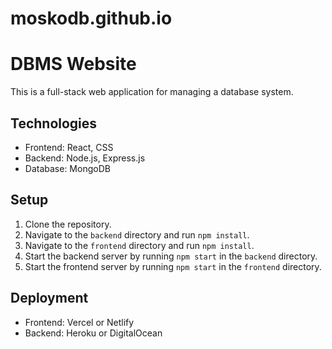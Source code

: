 # moskodb.github.io

# DBMS Website

This is a full-stack web application for managing a database system.

## Technologies

- Frontend: React, CSS
- Backend: Node.js, Express.js
- Database: MongoDB

## Setup

1. Clone the repository.
2. Navigate to the `backend` directory and run `npm install`.
3. Navigate to the `frontend` directory and run `npm install`.
4. Start the backend server by running `npm start` in the `backend` directory.
5. Start the frontend server by running `npm start` in the `frontend` directory.

## Deployment

- Frontend: Vercel or Netlify
- Backend: Heroku or DigitalOcean
